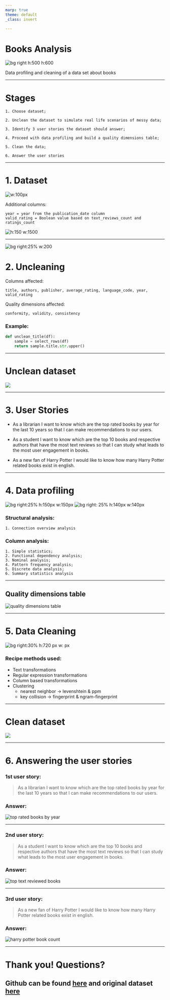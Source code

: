 ```yaml
---
marp: true
theme: default
_class: invert

---
```


# Books Analysis 

![bg right h:500 h:600][goodreads]

Data profiling and cleaning of a data set about books


---

<!-- footer: 'Data Management 1 • Prof. Dr. Ajinkya Prabhune • Prof. Ashish Chouhan • Std: Gonçalo Coutinho • Id: 11016322' -->
<!-- _class: lead -->

# Stages

    1. Choose dataset;

    2. Unclean the dataset to simulate real life scenarios of messy data;

    3. Identify 3 user stories the dataset should answer;

    4. Proceed with data profiling and build a quality dimensions table;

    5. Clean the data;

    6. Answer the user stories

---

# 1. Dataset

![w:100px][kaggle duck]

Additional columns:

    year = year from the publication_date column
    valid_rating = Boolean value based on text_reviews_count and ratings_count

![h:150 w:1500][dataframe]

---

![bg right:25% w:200][pandas]

# 2. Uncleaning

Columns affected:

    title, authors, publisher, average_rating, language_code, year, valid_rating

Quality dimensions affected:

    conformity, validity, consistency

### Example:

```python
def unclean_title(df):
    sample = select_rows(df)
    return sample.title.str.upper()
```

---

# **Unclean dataset**

![][unclean books]

---

# 3. User Stories

- As a librarian I want to know which are the top rated books by year for the last 10 years so that I can make recommendations to our users.

- As a student I want to know which are the top 10 books and respective authors that have the most text reviews so that I can study what leads to the most user engagement in books.

- As a new fan of Harry Potter I would like to know how many Harry Potter related books exist in english.

---

# 4. Data profiling

![bg right:25% h:150px  w:150px][talend]
![bg right: 25% h:140px  w:140px][mysql]

### Structural analysis:

    1. Connection overview analysis

### Column analysis:

    1. Simple statistics;
    2. Functional dependency analysis;
    3. Nominal analysis;
    4. Pattern frequency analysis;
    5. Discrete data analysis;
    6. Summary statistics analysis

---
<!-- _footer: .-->

## **Quality dimensions table**

![quality dimensions table]

---

# 5. Data Cleaning

![bg right:30% h:720 px  w: px][openrefine]

### Recipe methods used:

- Text transformations
- Regular expression transformations
- Column based transformations
- Clustering
    - nearest neighbor -> levenshtein & ppm
    - key collision -> fingerprint & ngram-fingerprint

---

# **Clean dataset**

![][clean books]

---


# 6. Answering the user stories

### 1st user story:

>As a librarian I want to know which are the top rated books by year for the last 10 years so that I can make recommendations to our users.

### Answer:

![top rated books by year]

---

### 2nd user story:

>As a student I want to know which are the top 10 books and respective authors that have the most text reviews so that I can study what leads to the most user engagement in books.

### Answer:

![top text reviewed books]

---

### 3rd user story:

>As a new fan of Harry Potter I would like to know how many Harry Potter related books exist in english.

### Answer:

![harry potter book count]

---

# Thank you! Questions? <!--fit-->
## Github can be found [here][github] and original dataset [here][kaggle]


[//]: # (These are reference links they get stripped out when the markdown processor does its job)
   [github]: <https://github.com/GoncaloCoutinho/Data-Management-Project>
   [kaggle]: <https://www.kaggle.com/jealousleopard/goodreadsbooks>
   [top rated books by year]: https://s3.us-west-2.amazonaws.com/secure.notion-static.com/a560fe56-324f-4a64-8ac0-e1c9c9a8df93/top_rated_books_by_year.png?X-Amz-Algorithm=AWS4-HMAC-SHA256&X-Amz-Content-Sha256=UNSIGNED-PAYLOAD&X-Amz-Credential=AKIAT73L2G45EIPT3X45%2F20220315%2Fus-west-2%2Fs3%2Faws4_request&X-Amz-Date=20220315T202639Z&X-Amz-Expires=86400&X-Amz-Signature=3569ebb39db31c7fa6b4ab7ab75c087fa2086ea46864b1c98806b928069f46e5&X-Amz-SignedHeaders=host&response-content-disposition=filename%20%3D%22top_rated_books_by_year.png%22&x-id=GetObject
   [top text reviewed books]: https://s3.us-west-2.amazonaws.com/secure.notion-static.com/3f85fea2-df2c-4791-8024-f5e5ba04e49d/top_text_reviewed_books.png?X-Amz-Algorithm=AWS4-HMAC-SHA256&X-Amz-Content-Sha256=UNSIGNED-PAYLOAD&X-Amz-Credential=AKIAT73L2G45EIPT3X45%2F20220315%2Fus-west-2%2Fs3%2Faws4_request&X-Amz-Date=20220315T202636Z&X-Amz-Expires=86400&X-Amz-Signature=8768d19906355451f7c8fbc4cda140a901fb7086225c129b04b02c085fb25c91&X-Amz-SignedHeaders=host&response-content-disposition=filename%20%3D%22top_text_reviewed_books.png%22&x-id=GetObject
   [harry potter book count]: https://s3.us-west-2.amazonaws.com/secure.notion-static.com/8750621c-4584-4084-8e68-85c81b2d32d6/how_many_harry_potter_books.png?X-Amz-Algorithm=AWS4-HMAC-SHA256&X-Amz-Content-Sha256=UNSIGNED-PAYLOAD&X-Amz-Credential=AKIAT73L2G45EIPT3X45%2F20220315%2Fus-west-2%2Fs3%2Faws4_request&X-Amz-Date=20220315T202647Z&X-Amz-Expires=86400&X-Amz-Signature=34a9e4c6c427cd44a021eaa8c01f7c11384814065cd48bb9404896163375f4dc&X-Amz-SignedHeaders=host&response-content-disposition=filename%20%3D%22how_many_harry_potter_books.png%22&x-id=GetObject
   [kaggle duck]: https://s3.us-west-2.amazonaws.com/secure.notion-static.com/97d4d81f-b955-4fda-8968-18fcbd3c10e8/kaggle_duck.png?X-Amz-Algorithm=AWS4-HMAC-SHA256&X-Amz-Content-Sha256=UNSIGNED-PAYLOAD&X-Amz-Credential=AKIAT73L2G45EIPT3X45%2F20220315%2Fus-west-2%2Fs3%2Faws4_request&X-Amz-Date=20220315T123458Z&X-Amz-Expires=86400&X-Amz-Signature=da31769be5f4808e1306a558655ef6e8c8fe5dfc844642e9d08fad27ae4c496c&X-Amz-SignedHeaders=host&response-content-disposition=filename%20%3D%22kaggle_duck.png%22&x-id=GetObject
   [mysql]: https://s3.us-west-2.amazonaws.com/secure.notion-static.com/ab99b483-f5db-4d59-b4d9-cdbe8df274e9/mysql3.png?X-Amz-Algorithm=AWS4-HMAC-SHA256&X-Amz-Content-Sha256=UNSIGNED-PAYLOAD&X-Amz-Credential=AKIAT73L2G45EIPT3X45%2F20220315%2Fus-west-2%2Fs3%2Faws4_request&X-Amz-Date=20220315T123453Z&X-Amz-Expires=86400&X-Amz-Signature=c06f88ff0a7485d1c210b7ca22251d3b82b320692c631a596469260676cfacf4&X-Amz-SignedHeaders=host&response-content-disposition=filename%20%3D%22mysql3.png%22&x-id=GetObject
   [openrefine]: https://s3.us-west-2.amazonaws.com/secure.notion-static.com/71d70795-3987-4242-b3d0-2245c40c3429/recipe.png?X-Amz-Algorithm=AWS4-HMAC-SHA256&X-Amz-Content-Sha256=UNSIGNED-PAYLOAD&X-Amz-Credential=AKIAT73L2G45EIPT3X45%2F20220315%2Fus-west-2%2Fs3%2Faws4_request&X-Amz-Date=20220315T123424Z&X-Amz-Expires=86400&X-Amz-Signature=c3b57b1fcb476af4d16141eb041edcce6a433755fca5bb13a9456cd1d05029bf&X-Amz-SignedHeaders=host&response-content-disposition=filename%20%3D%22recipe.png%22&x-id=GetObject
   [talend]: https://s3.us-west-2.amazonaws.com/secure.notion-static.com/cd36659d-0831-4161-b549-5cbb1981f529/talend2.png?X-Amz-Algorithm=AWS4-HMAC-SHA256&X-Amz-Content-Sha256=UNSIGNED-PAYLOAD&X-Amz-Credential=AKIAT73L2G45EIPT3X45%2F20220315%2Fus-west-2%2Fs3%2Faws4_request&X-Amz-Date=20220315T123448Z&X-Amz-Expires=86400&X-Amz-Signature=d9c684861997882d8e79ed62693dced834d86146a0702ec71fc953fc815db5e5&X-Amz-SignedHeaders=host&response-content-disposition=filename%20%3D%22talend2.png%22&x-id=GetObject
   [goodreads]:https://s3.us-west-2.amazonaws.com/secure.notion-static.com/baac07f1-97da-4689-b217-9599a4a8364c/goodreads.jpg?X-Amz-Algorithm=AWS4-HMAC-SHA256&X-Amz-Content-Sha256=UNSIGNED-PAYLOAD&X-Amz-Credential=AKIAT73L2G45EIPT3X45%2F20220315%2Fus-west-2%2Fs3%2Faws4_request&X-Amz-Date=20220315T123433Z&X-Amz-Expires=86400&X-Amz-Signature=af17abb8164cdb44c9f308b89a1003043a3fa0f9709df2aeb50494f0d7efd853&X-Amz-SignedHeaders=host&response-content-disposition=filename%20%3D%22goodreads.jpg%22&x-id=GetObject
   [dataframe]: https://s3.us-west-2.amazonaws.com/secure.notion-static.com/df3fd137-d1ae-4eac-9f52-eb928b4875c3/original_df.png?X-Amz-Algorithm=AWS4-HMAC-SHA256&X-Amz-Content-Sha256=UNSIGNED-PAYLOAD&X-Amz-Credential=AKIAT73L2G45EIPT3X45%2F20220315%2Fus-west-2%2Fs3%2Faws4_request&X-Amz-Date=20220315T123429Z&X-Amz-Expires=86400&X-Amz-Signature=267af09ea00f0312fe27329a918849bebc3b8dab687196f048934f09250146c2&X-Amz-SignedHeaders=host&response-content-disposition=filename%20%3D%22original_df.png%22&x-id=GetObject
   [quality dimensions table]: https://s3.us-west-2.amazonaws.com/secure.notion-static.com/c65e908b-6e67-4f07-8c63-3f13837ec93e/quality_dimensions.png?X-Amz-Algorithm=AWS4-HMAC-SHA256&X-Amz-Content-Sha256=UNSIGNED-PAYLOAD&X-Amz-Credential=AKIAT73L2G45EIPT3X45%2F20220315%2Fus-west-2%2Fs3%2Faws4_request&X-Amz-Date=20220315T123901Z&X-Amz-Expires=86400&X-Amz-Signature=f5d3b587930000f902a44cf68583e17fae58fef8c89a254918ef2ef69a02c24d&X-Amz-SignedHeaders=host&response-content-disposition=filename%20%3D%22quality_dimensions.png%22&x-id=GetObject
   [clean books]: https://s3.us-west-2.amazonaws.com/secure.notion-static.com/99878e63-8d0d-44c1-b053-a7d8369143a5/clean_books.png?X-Amz-Algorithm=AWS4-HMAC-SHA256&X-Amz-Content-Sha256=UNSIGNED-PAYLOAD&X-Amz-Credential=AKIAT73L2G45EIPT3X45%2F20220315%2Fus-west-2%2Fs3%2Faws4_request&X-Amz-Date=20220315T202509Z&X-Amz-Expires=86400&X-Amz-Signature=1997d954991c83c509027fe33cc8170631ed80d6d793aebd153982e14553fd11&X-Amz-SignedHeaders=host&response-content-disposition=filename%20%3D%22clean_books.png%22&x-id=GetObject
   [unclean books]: https://s3.us-west-2.amazonaws.com/secure.notion-static.com/d160a86d-2ac4-4958-a675-deb397431280/unclean_books.png?X-Amz-Algorithm=AWS4-HMAC-SHA256&X-Amz-Content-Sha256=UNSIGNED-PAYLOAD&X-Amz-Credential=AKIAT73L2G45EIPT3X45%2F20220315%2Fus-west-2%2Fs3%2Faws4_request&X-Amz-Date=20220315T202512Z&X-Amz-Expires=86400&X-Amz-Signature=ef9e6809f2af5e861fbcfc9385da5ebaca4ce404c0c1f8b1e831d514d57fc0ec&X-Amz-SignedHeaders=host&response-content-disposition=filename%20%3D%22unclean_books.png%22&x-id=GetObject
   [pandas]: https://upload.wikimedia.org/wikipedia/commons/thumb/e/ed/Pandas_logo.svg/2560px-Pandas_logo.svg.png
